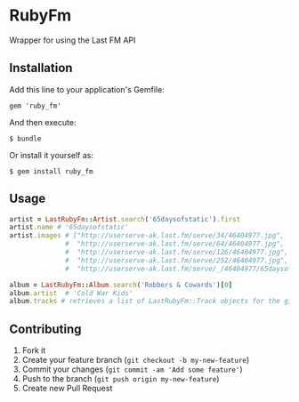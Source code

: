 # RubyFm

Wrapper for using the Last FM API

## Installation

Add this line to your application's Gemfile:

`gem 'ruby_fm'`

And then execute:

`$ bundle`

Or install it yourself as:

`$ gem install ruby_fm`

## Usage
```ruby
artist = LastRubyFm::Artist.search('65daysofstatic').first
artist.name # '65daysofstatic'
artist.images # ["http://userserve-ak.last.fm/serve/34/46404977.jpg",
              #  "http://userserve-ak.last.fm/serve/64/46404977.jpg",
              #  "http://userserve-ak.last.fm/serve/126/46404977.jpg",
              #  "http://userserve-ak.last.fm/serve/252/46404977.jpg",
              #  "http://userserve-ak.last.fm/serve/_/46404977/65daysofstatic+4312266316_916a42bda8.jpg"]

album = LastRubyFm::Album.search('Robbers & Cowards')[0]
album.artist  # 'Cold War Kids'
album.tracks # retrieves a list of LastRubyFm::Track objects for the given album
```

## Contributing

1. Fork it
2. Create your feature branch (`git checkout -b my-new-feature`)
3. Commit your changes (`git commit -am 'Add some feature'`)
4. Push to the branch (`git push origin my-new-feature`)
5. Create new Pull Request
